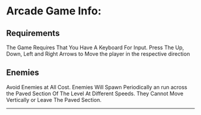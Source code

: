 Arcade Game Info:
================
Requirements
------------
The Game Requires That You Have A Keyboard For Input.
Press The Up, Down, Left and Right Arrows to Move the player in the respective direction

Enemies
------
Avoid Enemies at All Cost. Enemies Will Spawn Periodically an run across the Paved 
Section Of The Level At Different Speeds. They Cannot Move Vertically or Leave The 
Paved Section.
_____

